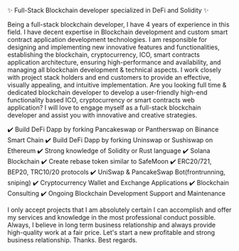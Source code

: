 ✨ Full-Stack Blockchain developer specialized in DeFi and Solidity ✨

Being a full-stack blockchain developer, I have 4 years of experience in this field.
I have decent expertise in Blockchain development and custom smart contract application development technologies.
I am responsible for designing and implementing new innovative features and functionalities, establishing the blockchain, cryptocurrency, ICO, smart contracts application architecture, ensuring high-performance and availability, and managing all blockchain development & technical aspects.
I work closely with project stack holders and end customers to provide an effective, visually appealing, and intuitive implementation.
Are you looking full time & dedicated blockchain developer to develop a user-friendly high-end functionality based ICO, cryptocurrency or smart contracts web application?
I will love to engage myself as a full-stack blockchain developer and assist you with innovative and creative strategies.

✔️ Build DeFi Dapp by forking Pancakeswap or Pantherswap on Binance Smart Chain
✔️ Build DeFi Dapp by forking Uninswap or Sushiswap on Ethereum
✔️ Strong knowledge of Solidity or Rust language
✔️ Solana Blockchain
✔️ Create rebase token similar to SafeMoon
✔️ ERC20/721, BEP20, TRC10/20 protocols
✔️ UniSwap & PancakeSwap Bot(frontrunning, sniping)
✔️ Cryptocurrency Wallet and Exchange Applications
✔️ Blockchain Consulting
✔️ Ongoing Blockchain Development Support and Maintenance

I only accept projects that I am absolutely certain I can accomplish and offer my services and knowledge in the most professional conduct possible.
Always, I believe in long term business relationship and always provide high-quality work at a fair price. 
Let's start a new profitable and strong business relationship.
Thanks. Best regards.
